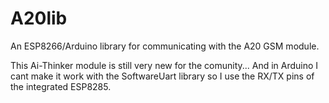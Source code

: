 # A20lib
An ESP8266/Arduino library for communicating with the A20 GSM module. 

This Ai-Thinker module is still very new for the comunity...
And in Arduino I cant make it work with the SoftwareUart library so I use the RX/TX pins of the integrated ESP8285. 
